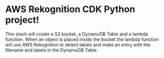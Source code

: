 
# AWS Rekognition CDK Python project!

This stack will create a S3 bucket, a DynamoDB Table and a lambda function.
When an object is placed inside the bucket the lambda function will use AWS
Rekognition to detect labels and make an entry with the filename and labels in
the DynamoDB Table.
